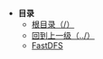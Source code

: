 * **目录**
  * [根目录（/）](/README)
  * [回到上一级（../）](/README)
  * [FastDFS](/study/文件管理/FastDFS/FastDFS杂记)